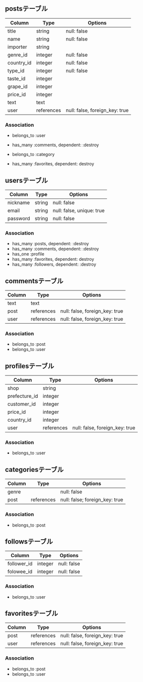 ## postsテーブル

| Column     | Type       | Options                        |
| ---------- | ---------- | ------------------------------ |
| title      | string     | null: false                    |
| name       | string     | null: false                    |
| importer   | string     |                                |
| genre_id   | integer    | null: false                    |
| country_id | integer    | null: false                    |
| type_id    | integer    | null: false                    |
| taste_id   | integer    |                                |
| grape_id   | integer    |                                |
| price_id   | integer    |                                |
| text       | text       |                                |
| user       | references | null: false, foreign_key: true |

### Association
- belongs_to :user
- has_many :comments, dependent: :destroy
- belongs_to :category

- has_many :favorites, dependent: destroy

## usersテーブル
| Column   | Type   | Options                   |
| -------- | ------ | ------------------------- |
| nickname | string | null: false               |
| email    | string | null: false, unique: true |
| password | string | null: false               |

### Association
- has_many :posts, dependent: :destroy
- has_many :comments, dependent: :destroy
- has_one :profile
- has_many :favorites, dependent: destroy
- has_many :followers, dependent: :destroy

## commentsテーブル
| Column | Type       | Options                        |
| ------ | ---------- | ------------------------------ |
| text   | text       |                                |
| post   | references | null: false, foreign_key: true |
| user   | references | null: false, foreign_key: true |

### Association
- belongs_to :post
- belongs_to :user

## profilesテーブル
| Column        | Type       | Options                        |
| ------------- | ---------- | ------------------------------ |
| shop          | string     |                                |
| prefecture_id | integer    |                                |
| customer_id   | integer    |                                |
| price_id      | integer    |                                |
| country_id    | integer    |                                |
| user          | references | null: false, foreign_key: true |


### Association
- belongs_to :user

## categoriesテーブル
| Column | Type       | Options                        |
| ------ | ---------- | ------------------------------ |
| genre  |            | null: false                    |
| post   | references | null: false; foreign_key: true |

### Association
- belongs_to :post

## followsテーブル
| Column      | Type    | Options     |
| ----------- | ------- | ----------- |
| follower_id | integer | null: false |
| folowee_id  | integer | null: false |

### Association
- belongs_to :user

## favoritesテーブル
| Column | Type       | Options                        |
| ------ | ---------- | ------------------------------ |
| post   | references | null: false, foreign_key: true |
| user   | references | null: false, foreign_key: true |


### Association
- belongs_to :post
- belongs_to :user
